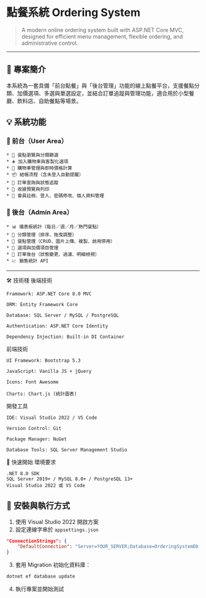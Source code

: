 # 點餐系統 Ordering System

> A modern online ordering system built with ASP.NET Core MVC, designed for efficient menu management, flexible ordering, and administrative control.

---

## 📌 專案簡介

本系統為一套具備「前台點餐」與「後台管理」功能的線上點餐平台，支援餐點分類、加價選項、多選與單選設定，並結合訂單追蹤與管理功能，適合用於小型餐廳、飲料店、自助餐點等場景。


## 💡 系統功能

### 🔸 前台（User Area）

    * 🔎 餐點瀏覽與分類篩選
    * ➕ 加入購物車與客製化選項
    * 🛒 購物車管理與即時價格計算
    * 📦 結帳流程（含未登入自動提醒）
    * 📜 訂單查詢與狀態追蹤
    * 📑 收據預覽與列印
    * 👤 會員註冊、登入、密碼修改、個人資料管理

### 🔹 後台（Admin Area）

    * 📊 儀表板統計（每日／週／月／熱門餐點）
    * 📂 分類管理（排序、拖曳調整）
    * 🍱 餐點管理（CRUD、圖片上傳、複製、啟用停用）
    * 🧩 選項與加價項目管理
    * 📑 訂單後台（狀態變更、過濾、明細檢視）
    * 📈 銷售統計 API

---

🛠️ 技術棧
後端技術

    Framework: ASP.NET Core 8.0 MVC
    
    ORM: Entity Framework Core
    
    Database: SQL Server / MySQL / PostgreSQL
    
    Authentication: ASP.NET Core Identity
    
    Dependency Injection: Built-in DI Container

前端技術

    UI Framework: Bootstrap 5.3
    
    JavaScript: Vanilla JS + jQuery
    
    Icons: Font Awesome
    
    Charts: Chart.js (統計圖表)

開發工具

    IDE: Visual Studio 2022 / VS Code
    
    Version Control: Git
    
    Package Manager: NuGet
    
    Database Tools: SQL Server Management Studio

🚀 快速開始
環境要求

    .NET 8.0 SDK
    SQL Server 2019+ / MySQL 8.0+ / PostgreSQL 13+
    Visual Studio 2022 或 VS Code

## 🚀 安裝與執行方式

1. 使用 Visual Studio 2022 開啟方案
2. 設定連線字串於 `appsettings.json`

```json
"ConnectionStrings": {
    "DefaultConnection": "Server=YOUR_SERVER;Database=OrderingSystemDb;Trusted_Connection=True;MultipleActiveResultSets=true"
}
```

3. 套用 Migration 初始化資料庫：

```bash
dotnet ef database update
```

4. 執行專案並開始測試

